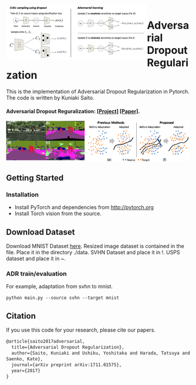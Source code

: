<img src='imgs/fig2.png' align="left" width=384>

# Adversarial Dropout Regularization
This is the implementation of Adversarial Dropout Regularization in Pytorch.
The code is written by Kuniaki Saito.
#### Adversarial Dropout Reguralization: [[Project]]() [[Paper]](https://openreview.net/forum?id=HJIoJWZCZ).
<img src='imgs/picture_adr.png' width=500>

## Getting Started
### Installation
- Install PyTorch and dependencies from http://pytorch.org
- Install Torch vision from the source.
## Download Dataset
Download MNIST Dataset [here](). Resized image dataset is contained in the file.
Place it in the directory ./data.
SVHN Dataset and place it in !.
USPS dataset and place it in ~.

### ADR train/evaluation
For example, adaptation from svhn to mnist.
```
python main.py --source svhn --target mnist 
```


## Citation
If you use this code for your research, please cite our papers.
```
@article{saito2017adversarial,
  title={Adversarial Dropout Regularization},
  author={Saito, Kuniaki and Ushiku, Yoshitaka and Harada, Tatsuya and Saenko, Kate},
  journal={arXiv preprint arXiv:1711.01575},
  year={2017}
}

```


